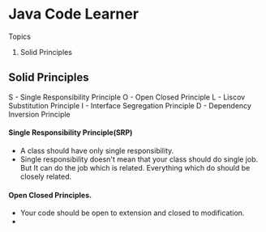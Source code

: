 # Java Code Learner

Topics 
1. Solid Principles 


## Solid Principles

S - Single Responsibility Principle 
O - Open Closed Principle 
L - Liscov Substitution Principle
I - Interface Segregation Principle
D - Dependency Inversion Principle 

#### Single Responsibility Principle(SRP)
- A class should have only single responsibility. 
- Single responsibility doesn't mean that your class should do single job. 
But It can do the job which is related.  Everything which do should be closely related.

#### Open Closed Principles. 

- Your code should be open to extension and closed to modification. 
- 